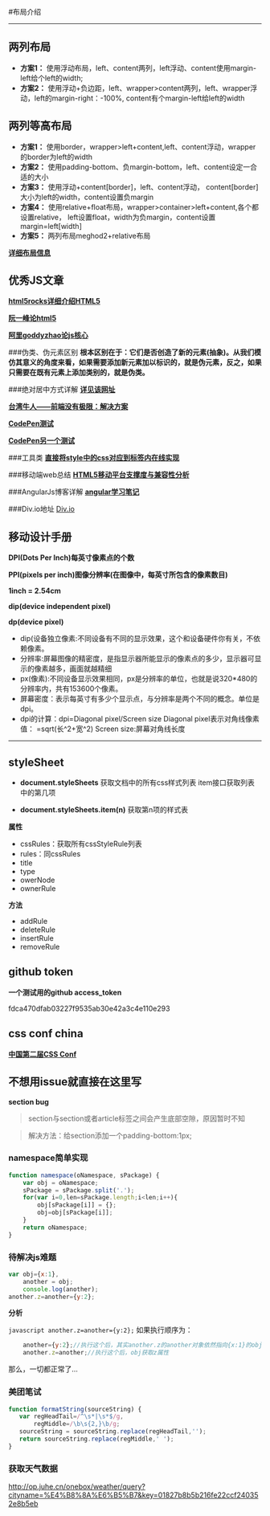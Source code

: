#布局介绍
________________
## 两列布局
* **方案1：**
  使用浮动布局，left、content两列，left浮动、content使用margin-left给个left的width;
* **方案2：**
  使用浮动+负边距，left、wrapper>content两列，left、wrapper浮动，left的margin-right：-100%,
content有个margin-left给left的width

## 两列等高布局
 * **方案1：**
  使用border，wrapper>left+content,left、content浮动，wrapper的border为left的width
 * **方案2：**
  使用padding-bottom、负margin-bottom，left、content设定一合适的大小
 * **方案3：**
  使用浮动+content[border]，left、content浮动，
content[border]大小为left的width，content设置负margin
 * **方案4：**
  使用relative+float布局，wrapper>container>left+content,各个都设置relative，
left设置float，width为负margin，content设置margin=left[width]
 * **方案5：**
  两列布局meghod2+relative布局 

[**详细布局信息**](http://www.cnblogs.com/jununx/p/3336553.html)
## 优秀JS文章
[**html5rocks详细介绍HTML5**](http://slides.html5rocks.com/#landing-slide) 

[**阮一峰论html5**](http://javascript.ruanyifeng.com/#introduction)

[**阿里goddyzhao论js核心**](http://goddyzhao.tumblr.com/JavaScript-Internal)

###伪类、伪元素区别
 **根本区别在于：它们是否创造了新的元素(抽象)。从我们模仿其意义的角度来看，如果需要添加新元素加以标识的，就是伪元素，反之，如果只需要在既有元素上添加类别的，就是伪类。**
 
###绝对居中方式详解
[**详见该网址**](http://blog.csdn.net/freshlover/article/details/11579669)

[**台湾牛人——前端没有极限：解决方案**](http://wcc723.github.io/css/2015/01/16/css-magic/)

[**CodePen测试**](http://codepen.io/KatieK2/pen/AbxGr)

[**CodePen另一个测试**](http://codepen.io/thirdtiu/pen/fjnxd)

###工具类
[**直接将style中的css对应到标签内在线实现**](http://templates.mailchimp.com/resources/inline-css/)

###移动端web总结
[**HTML5移动平台支撑度与兼容性分析**](http://zhangdaiping.iteye.com/blog/1645363)

###AngularJs博客详解
[**angular学习笔记**](http://www.cnblogs.com/lcllao/tag/%E7%AC%94%E8%AE%B0/)

###Div.io地址
[Div.io](http://div.io/user/1811)

## 移动设计手册
**DPI(Dots Per Inch)每英寸像素点的个数**

**PPI(pixels per inch)图像分辨率(在图像中，每英寸所包含的像素数目)**

**1inch = 2.54cm**

**dip(device independent pixel)**

**dp(device pixel)**

+ dip(设备独立像素:不同设备有不同的显示效果，这个和设备硬件你有关，不依赖像素。
+ 分辨率:屏幕图像的精密度，是指显示器所能显示的像素点的多少，显示器可显示的像素越多，画面就越精细
+ px(像素):不同设备显示效果相同，px是分辨率的单位，也就是说320*480的分辨率内，共有153600个像素。
+ 屏幕密度：表示每英寸有多少个显示点，与分辨率是两个不同的概念。单位是dpi。
+ dpi的计算：dpi=Diagonal pixel/Screen size
	Diagonal pixel表示对角线像素值：
	=sqrt(长^2+宽^2)
	Screen size:屏幕对角线长度

-------------------------------------------------------

## styleSheet

+ **document.styleSheets**
	获取文档中的所有css样式列表
item接口获取列表中的第几项

+ **document.styleSheets.item(n)**
	获取第n项的样式表

**属性**
+ cssRules：获取所有cssStyleRule列表
+ rules：同cssRules
+ title
+ type
+ owerNode
+ ownerRule

**方法**
+ addRule
+ deleteRule
+ insertRule
+ removeRule

## github token 
**一个测试用的github access_token**

fdca470dfab03227f9535ab30e42a3c4e110e293

## css conf china
[**中国第二届CSS Conf**](http://www.w3ctech.com/topic/1463)

## 不想用issue就直接在这里写
**section bug**
> section与section或者article标签之间会产生底部空隙，原因暂时不知

> 解决方法：给section添加一个padding-bottom:1px;

### namespace简单实现
``` javascript
function namespace(oNamespace, sPackage) {
    var obj = oNamespace;
    sPackage = sPackage.split('.');
    for(var i=0,len=sPackage.length;i<len;i++){
        obj[sPackage[i]] = {};
        obj=obj[sPackage[i]];
    }
    return oNamespace;
}
```
### 待解决js难题
```javascript
var obj={x:1},
	another = obj;
	console.log(another);
another.z=another={y:2};
```
**分析**

```javascript another.z=another={y:2};```
如果执行顺序为：
``` javascript
	another={y:2};//执行这个后，其实another.z的another对象依然指向{x:1}的obj
	another.z=another;//执行这个后，obj获取z属性
```
那么，一切都正常了...

### 美团笔试
 
 ```javascript
 function formatString(sourceString) {
    var regHeadTail=/^\s*|\s*$/g,
        regMiddle=/\b\s{2,}\b/g;
    sourceString = sourceString.replace(regHeadTail,'');
    return sourceString.replace(regMiddle,' ');
}
 ```
### 获取天气数据

http://op.juhe.cn/onebox/weather/query?cityname=%E4%B8%8A%E6%B5%B7&key=01827b8b5b216fe22ccf240352e8b5eb
